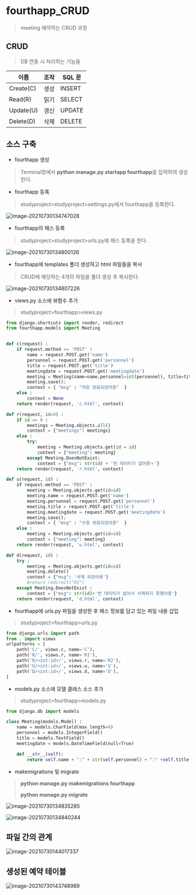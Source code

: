 # fourthapp_CRUD

> meeting 예약하는 CRUD 과정

## CRUD

> DB 연동 시 처리하는 기능들

| 이름      | 조작 | SQL 문 |
| --------- | ---- | ------ |
| Create(C) | 생성 | INSERT |
| Read(R)   | 읽기 | SELECT |
| Update(U) | 갱신 | UPDATE |
| Delete(D) | 삭제 | DELETE |



## 소스 구축

* fourthapp 생성

> Terminal창에서 **python manage.py startapp fourthapp**을 입력하여 생성한다.



* fourthapp 등록

> studyproject>studyproject>settings.py에서 fourthapp을 등록한다.

![image-20210730134747028](md-images/image-20210730134747028.png)



* fourthapp의 패스 등록

> studyproject>studyproject>urls.py에 패스 등록을 한다.

![image-20210730134800126](md-images/image-20210730134800126.png)



* fourthapp에 templates 폴더 생성하고 html 파일들을 복사

> CRUD에 해당하는 4개의 파일을 폴더 생성 후 복사한다.

![image-20210730134807226](md-images/image-20210730134807226.png)



* views.py 소스에 뷰함수 추가

> studyproject>fourthapp>views.py

```python
from django.shortcuts import render, redirect
from fourthapp.models import Meeting


def c(request) :
    if request.method == 'POST' :
        name = request.POST.get('name')
        personnel = request.POST.get('personnel')
        title = request.POST.get('title')
        meetingdate = request.POST.get('meetingdate')
        meeting = Meeting(name=name,personnel=int(personnel), title=title, meetingdate=meetingdate)
        meeting.save();
        context = { "msg" : "저장 완료되었어용"  }
    else :
        context = None
    return render(request, 'c.html', context)

def r(request, id=0) :
    if id == 0 :
        meetings = Meeting.objects.all()
        context = {"meetings": meetings}
    else :
        try:
            meeting = Meeting.objects.get(id = id)
            context = {"meeting": meeting}
        except Meeting.DoesNotExist:
            context = {"msg": str(id) + '번 데이터가 없어용ㅜ'}
    return render(request, 'r.html', context)

def u(request, id) :
    if request.method == 'POST' :
        meeting = Meeting.objects.get(id=id)
        meeting.name = request.POST.get('name')
        meeting.personnel = request.POST.get('personnel')
        meeting.title = request.POST.get('title')
        meeting.meetingdate = request.POST.get('meetingdate')
        meeting.save();
        context = { "msg" : "수정 완료되었어용"  }
    else :
        meeting = Meeting.objects.get(id=id)
        context = {"meeting": meeting}
    return render(request, 'u.html', context)

def d(request, id) :
    try :
        meeting = Meeting.objects.get(id=id)
        meeting.delete()
        context = {"msg": '삭제 되었어용'}
        #return redirect("R1")
    except Meeting.DoesNotExist :
        context = {"msg": str(id)+'번 데이터가 없어서 삭제하지 못했어용'}
    return render(request, 'd.html', context)
```



* fourthapp에 urls.py 파일을 생성한 후 패스 정보를 담고 있는 파일 내용 삽입

> studyproject>fourthapp>urls.py

```python
from django.urls import path
from . import views
urlpatterns = [
    path('C/', views.c, name='C'),
    path('R/', views.r, name='R1'),
    path('R/<int:id>/', views.r, name='R2'),
    path('U/<int:id>/', views.u, name='U'),
    path('D/<int:id>/', views.d, name='D'),
]
```



* models.py 소스에 모델 클래스 소스 추가

> studyproject>fourthapp>models.py

```python
from django.db import models

class Meeting(models.Model) :
    name = models.CharField(max_length=6)
    personnel = models.IntegerField()
    title = models.TextField()
    meetingdate = models.DateTimeField(null=True)

    def __str__(self):
        return self.name + ":" + str(self.personnel) + ":" +self.title + ":" + str(self.meetingdate)
```



* makemigrations 및 migrate

> **python manage.py makemigrations fourthapp**
>
> **python manage.py migrate**

![image-20210730134835285](md-images/image-20210730134835285.png)

![image-20210730134840244](md-images/image-20210730134840244.png)



## 파일 간의 관계

![image-20210730144017337](md-images/image-20210730144017337.png)



## 생성된 예약 테이블

![image-20210730143748989](md-images/image-20210730143748989.png)



